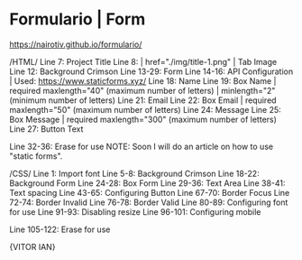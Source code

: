 # Formulario | Form
https://nairotiv.github.io/formulario/

/HTML/
Line 7: Project Title
Line 8: | href="./img/title-1.png" | Tab Image 
Line 12: Background Crimson
Line 13-29: Form
  Line 14-16: API Configuration | Used: https://www.staticforms.xyz/
  Line 18: Name
  Line 19: Box Name  | required maxlength="40"  (maximum number of letters)  | minlength="2" (minimum number of letters)
  Line 21: Email
  Line 22: Box Email  | required maxlength="50"  (maximum number of letters)
  Line 24: Message
  Line 25: Box Message | required maxlength="300"  (maximum number of letters)
  Line 27: Button Text
  

Line 32-36: Erase for use
NOTE: Soon I will do an article on how to use "static forms".

/CSS/
Line 1: Import font
Line 5-8: Background Crimson 
Line 18-22: Background Form
Line 24-28: Box Form
Line 29-36: Text Area
Line 38-41: Text spacing
Line 43-65: Configuring Button
Line 67-70: Border Focus
Line 72-74: Border Invalid
Line 76-78: Border Valid
Line 80-89: Configuring font for use
Line 91-93: Disabling resize
Line 96-101: Configuring mobile


Line 105-122: Erase for use


{VITOR IAN}
